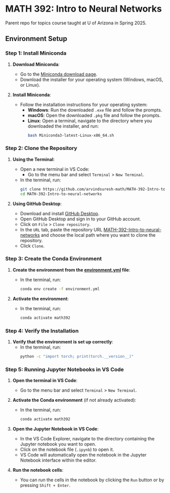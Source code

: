 # MATH 392: Intro to Neural Networks
Parent repo for topics course taught at U of Arizona in Spring 2025.

## Environment Setup

### Step 1: Install Miniconda

1. **Download Miniconda**:
   - Go to the [Miniconda download page](https://docs.conda.io/en/latest/miniconda.html).
   - Download the installer for your operating system (Windows, macOS, or Linux).

2. **Install Miniconda**:
   - Follow the installation instructions for your operating system:
     - **Windows**: Run the downloaded `.exe` file and follow the prompts.
     - **macOS**: Open the downloaded `.pkg` file and follow the prompts.
     - **Linux**: Open a terminal, navigate to the directory where you downloaded the installer, and run:
       ```bash
       bash Miniconda3-latest-Linux-x86_64.sh
       ```

### Step 2: Clone the Repository

1. **Using the Terminal**:
   - Open a new terminal in VS Code:
     - Go to the menu bar and select `Terminal` > `New Terminal`.
   - In the terminal, run:
     ```bash
     git clone https://github.com/arvindsuresh-math/MATH-392-Intro-to-neural-networks
     cd MATH-392-Intro-to-neural-networks
     ```

2. **Using GitHub Desktop**:
   - Download and install [GitHub Desktop](https://desktop.github.com/).
   - Open GitHub Desktop and sign in to your GitHub account.
   - Click on `File` > `Clone repository`.
   - In the `URL` tab, paste the repository URL [MATH-392-Intro-to-neural-networks](https://github.com/arvindsuresh-math/MATH-392-Intro-to-neural-networks) and choose the local path where you want to clone the repository.
   - Click `Clone`.

### Step 3: Create the Conda Environment

1. **Create the environment from the [environment.yml](http://_vscodecontentref_/1) file**:
   - In the terminal, run:
     ```bash
     conda env create -f environment.yml
     ```

2. **Activate the environment**:
   - In the terminal, run:
     ```bash
     conda activate math392
     ```

### Step 4: Verify the Installation

1. **Verify that the environment is set up correctly**:
   - In the terminal, run:
     ```bash
     python -c "import torch; print(torch.__version__)"
     ```

### Step 5: Running Jupyter Notebooks in VS Code

1. **Open the terminal in VS Code**:
   - Go to the menu bar and select `Terminal` > `New Terminal`.

2. **Activate the Conda environment** (if not already activated):
   - In the terminal, run:
     ```bash
     conda activate math392
     ```

3. **Open the Jupyter Notebook in VS Code**:
   - In the VS Code Explorer, navigate to the directory containing the Jupyter notebook you want to open.
   - Click on the notebook file (`.ipynb`) to open it.
   - VS Code will automatically open the notebook in the Jupyter Notebook interface within the editor.

4. **Run the notebook cells**:
   - You can run the cells in the notebook by clicking the `Run` button or by pressing `Shift + Enter`.


